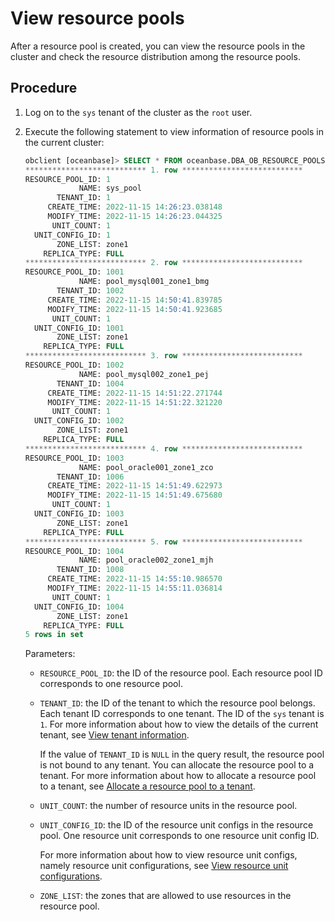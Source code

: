 # View resource pools

After a resource pool is created, you can view the resource pools in the cluster and check the resource distribution among the resource pools.

## Procedure

1. Log on to the `sys` tenant of the cluster as the `root` user.

2. Execute the following statement to view information of resource pools in the current cluster:

   ```sql
   obclient [oceanbase]> SELECT * FROM oceanbase.DBA_OB_RESOURCE_POOLS\G;
   *************************** 1. row ***************************
   RESOURCE_POOL_ID: 1
               NAME: sys_pool
          TENANT_ID: 1
        CREATE_TIME: 2022-11-15 14:26:23.038148
        MODIFY_TIME: 2022-11-15 14:26:23.044325
         UNIT_COUNT: 1
     UNIT_CONFIG_ID: 1
          ZONE_LIST: zone1
       REPLICA_TYPE: FULL
   *************************** 2. row ***************************
   RESOURCE_POOL_ID: 1001
               NAME: pool_mysql001_zone1_bmg
          TENANT_ID: 1002
        CREATE_TIME: 2022-11-15 14:50:41.839785
        MODIFY_TIME: 2022-11-15 14:50:41.923685
         UNIT_COUNT: 1
     UNIT_CONFIG_ID: 1001
          ZONE_LIST: zone1
       REPLICA_TYPE: FULL
   *************************** 3. row ***************************
   RESOURCE_POOL_ID: 1002
               NAME: pool_mysql002_zone1_pej
          TENANT_ID: 1004
        CREATE_TIME: 2022-11-15 14:51:22.271744
        MODIFY_TIME: 2022-11-15 14:51:22.321220
         UNIT_COUNT: 1
     UNIT_CONFIG_ID: 1002
          ZONE_LIST: zone1
       REPLICA_TYPE: FULL
   *************************** 4. row ***************************
   RESOURCE_POOL_ID: 1003
               NAME: pool_oracle001_zone1_zco
          TENANT_ID: 1006
        CREATE_TIME: 2022-11-15 14:51:49.622973
        MODIFY_TIME: 2022-11-15 14:51:49.675680
         UNIT_COUNT: 1
     UNIT_CONFIG_ID: 1003
          ZONE_LIST: zone1
       REPLICA_TYPE: FULL
   *************************** 5. row ***************************
   RESOURCE_POOL_ID: 1004
               NAME: pool_oracle002_zone1_mjh
          TENANT_ID: 1008
        CREATE_TIME: 2022-11-15 14:55:10.986570
        MODIFY_TIME: 2022-11-15 14:55:11.036814
         UNIT_COUNT: 1
     UNIT_CONFIG_ID: 1004
          ZONE_LIST: zone1
       REPLICA_TYPE: FULL
   5 rows in set
   ```

   Parameters:

   * `RESOURCE_POOL_ID`: the ID of the resource pool. Each resource pool ID corresponds to one resource pool.

   * `TENANT_ID`: the ID of the tenant to which the resource pool belongs. Each tenant ID corresponds to one tenant. The ID of the `sys` tenant is `1`. For more information about how to view the details of the current tenant, see [View tenant information](../../4.manage-tenants/4.view-tenant-information.md).

      If the value of `TENANT_ID` is `NULL` in the query result, the resource pool is not bound to any tenant. You can allocate the resource pool to a tenant. For more information about how to allocate a resource pool to a tenant, see [Allocate a resource pool to a tenant](2.assign-a-resource-pool-to-a-tenant.md).

   * `UNIT_COUNT`: the number of resource units in the resource pool.

   * `UNIT_CONFIG_ID`: the ID of the resource unit configs in the resource pool. One resource unit corresponds to one resource unit config ID.

      For more information about how to view resource unit configs, namely resource unit configurations, see [View resource unit configurations](../3.management-resource-unit/1.view-resource-unit-configuration.md).

   * `ZONE_LIST`: the zones that are allowed to use resources in the resource pool.
